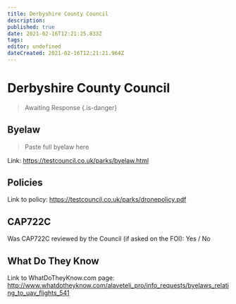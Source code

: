 ```yaml
---
title: Derbyshire County Council
description: 
published: true
date: 2021-02-16T12:21:25.833Z
tags: 
editor: undefined
dateCreated: 2021-02-16T12:21:21.964Z
---
```


# Derbyshire County Council
>  Awaiting Response
> {.is-danger}

## Byelaw
> Paste full byelaw here

Link:
https://testcouncil.co.uk/parks/byelaw.html

## Policies
Link to policy:
https://testcouncil.co.uk/parks/dronepolicy.pdf

## CAP722C

Was CAP722C reviewed by the Council (if asked on the FOI): Yes / No

## What Do They Know

Link to WhatDoTheyKnow.com page:
http://www.whatdotheyknow.com/alaveteli_pro/info_requests/byelaws_relating_to_uav_flights_541

